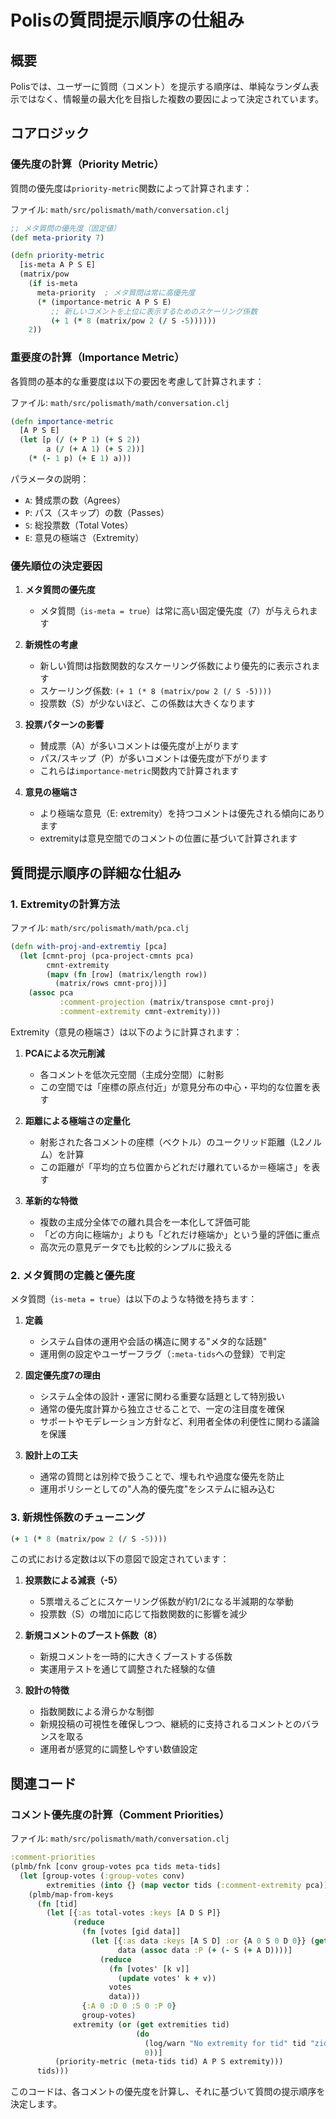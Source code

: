 # Polisの質問提示順序の仕組み

## 概要
Polisでは、ユーザーに質問（コメント）を提示する順序は、単純なランダム表示ではなく、情報量の最大化を目指した複数の要因によって決定されています。

## コアロジック

### 優先度の計算（Priority Metric）
質問の優先度は`priority-metric`関数によって計算されます：

ファイル: `math/src/polismath/math/conversation.clj`
```clojure
;; メタ質問の優先度（固定値）
(def meta-priority 7)

(defn priority-metric
  [is-meta A P S E]
  (matrix/pow
    (if is-meta
      meta-priority  ; メタ質問は常に高優先度
      (* (importance-metric A P S E)
         ;; 新しいコメントを上位に表示するためのスケーリング係数
         (+ 1 (* 8 (matrix/pow 2 (/ S -5))))))
    2))
```

### 重要度の計算（Importance Metric）
各質問の基本的な重要度は以下の要因を考慮して計算されます：

ファイル: `math/src/polismath/math/conversation.clj`
```clojure
(defn importance-metric
  [A P S E]
  (let [p (/ (+ P 1) (+ S 2))
        a (/ (+ A 1) (+ S 2))]
    (* (- 1 p) (+ E 1) a)))
```

パラメータの説明：
- `A`: 賛成票の数（Agrees）
- `P`: パス（スキップ）の数（Passes）
- `S`: 総投票数（Total Votes）
- `E`: 意見の極端さ（Extremity）

### 優先順位の決定要因

1. **メタ質問の優先度**
   - メタ質問（`is-meta = true`）は常に高い固定優先度（7）が与えられます

2. **新規性の考慮**
   - 新しい質問は指数関数的なスケーリング係数により優先的に表示されます
   - スケーリング係数: `(+ 1 (* 8 (matrix/pow 2 (/ S -5))))`
   - 投票数（S）が少ないほど、この係数は大きくなります

3. **投票パターンの影響**
   - 賛成票（A）が多いコメントは優先度が上がります
   - パス/スキップ（P）が多いコメントは優先度が下がります
   - これらは`importance-metric`関数内で計算されます

4. **意見の極端さ**
   - より極端な意見（E: extremity）を持つコメントは優先される傾向にあります
   - extremityは意見空間でのコメントの位置に基づいて計算されます

## 質問提示順序の詳細な仕組み

### 1. Extremityの計算方法
ファイル: `math/src/polismath/math/pca.clj`
```clojure
(defn with-proj-and-extremtiy [pca]
  (let [cmnt-proj (pca-project-cmnts pca)
        cmnt-extremity
        (mapv (fn [row] (matrix/length row))
          (matrix/rows cmnt-proj))]
    (assoc pca
           :comment-projection (matrix/transpose cmnt-proj)
           :comment-extremity cmnt-extremity)))
```

Extremity（意見の極端さ）は以下のように計算されます：

1. **PCAによる次元削減**
   - 各コメントを低次元空間（主成分空間）に射影
   - この空間では「座標の原点付近」が意見分布の中心・平均的な位置を表す

2. **距離による極端さの定量化**
   - 射影された各コメントの座標（ベクトル）のユークリッド距離（L2ノルム）を計算
   - この距離が「平均的立ち位置からどれだけ離れているか＝極端さ」を表す

3. **革新的な特徴**
   - 複数の主成分全体での離れ具合を一本化して評価可能
   - 「どの方向に極端か」よりも「どれだけ極端か」という量的評価に重点
   - 高次元の意見データでも比較的シンプルに扱える

### 2. メタ質問の定義と優先度
メタ質問（`is-meta = true`）は以下のような特徴を持ちます：

1. **定義**
   - システム自体の運用や会話の構造に関する"メタ的な話題"
   - 運用側の設定やユーザーフラグ（`:meta-tids`への登録）で判定

2. **固定優先度7の理由**
   - システム全体の設計・運営に関わる重要な話題として特別扱い
   - 通常の優先度計算から独立させることで、一定の注目度を確保
   - サポートやモデレーション方針など、利用者全体の利便性に関わる議論を保護

3. **設計上の工夫**
   - 通常の質問とは別枠で扱うことで、埋もれや過度な優先を防止
   - 運用ポリシーとしての"人為的優先度"をシステムに組み込む

### 3. 新規性係数のチューニング
```clojure
(+ 1 (* 8 (matrix/pow 2 (/ S -5))))
```

この式における定数は以下の意図で設定されています：

1. **投票数による減衰（-5）**
   - 5票増えるごとにスケーリング係数が約1/2になる半減期的な挙動
   - 投票数（S）の増加に応じて指数関数的に影響を減少

2. **新規コメントのブースト係数（8）**
   - 新規コメントを一時的に大きくブーストする係数
   - 実運用テストを通じて調整された経験的な値

3. **設計の特徴**
   - 指数関数による滑らかな制御
   - 新規投稿の可視性を確保しつつ、継続的に支持されるコメントとのバランスを取る
   - 運用者が感覚的に調整しやすい数値設定

## 関連コード

### コメント優先度の計算（Comment Priorities）
ファイル: `math/src/polismath/math/conversation.clj`
```clojure
:comment-priorities
(plmb/fnk [conv group-votes pca tids meta-tids]
  (let [group-votes (:group-votes conv)
        extremities (into {} (map vector tids (:comment-extremity pca)))]
    (plmb/map-from-keys
      (fn [tid]
        (let [{:as total-votes :keys [A D S P]}
              (reduce
                (fn [votes [gid data]]
                  (let [{:as data :keys [A S D] :or {A 0 S 0 D 0}} (get-in data [:votes tid])
                        data (assoc data :P (+ (- S (+ A D))))]
                    (reduce
                      (fn [votes' [k v]]
                        (update votes' k + v))
                      votes
                      data)))
                {:A 0 :D 0 :S 0 :P 0}
                group-votes)
              extremity (or (get extremities tid)
                            (do
                              (log/warn "No extremity for tid" tid "zid" (:zid conv))
                              0))]
          (priority-metric (meta-tids tid) A P S extremity)))
      tids)))
```

このコードは、各コメントの優先度を計算し、それに基づいて質問の提示順序を決定します。